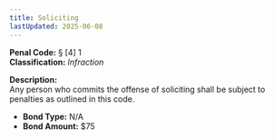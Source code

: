 ```yaml
---
title: Soliciting
lastUpdated: 2025-06-08
---
```


**Penal Code:** § [4] 1  
**Classification:** *Infraction*

**Description:**  
Any person who commits the offense of soliciting shall be subject to penalties as outlined in this code.

- **Bond Type:** N/A  
- **Bond Amount:** $75
